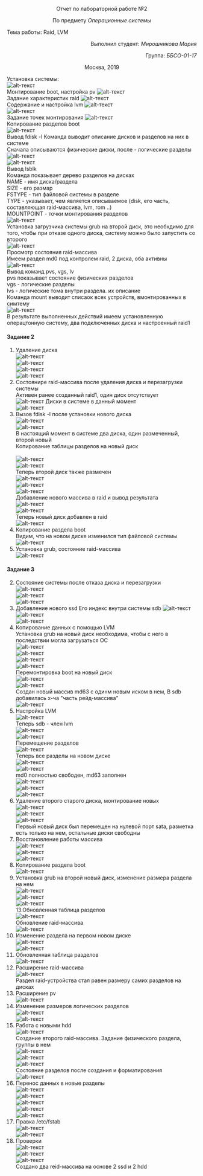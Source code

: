 <p align="center">Отчет по лабораторной работе №2</p>
<p align="center">По предмету <i>Операционные системы</i></p>

Тема работы:
Raid, LVM<br>

<p align="right"> Выполнил студент: <i>Мирошникова Мария</i></p>
<p align="right"> Группа: <i>ББСО-01-17</i></p>

<p align="center">Москва, 2019</p>

Установка системы:<br>
![alt-текст](https://raw.githubusercontent.com/m-lynn/mylab/master/lab_raid/images/01.PNG "")<br>
Монтирование boot, настройка pv
![alt-текст](https://raw.githubusercontent.com/m-lynn/mylab/master/lab_raid/images/02.PNG "")<br>
Задание характеристик raid
![alt-текст](https://raw.githubusercontent.com/m-lynn/mylab/master/lab_raid/images/03.PNG "")<br>
Содержание и настройка lvm
![alt-текст](https://raw.githubusercontent.com/m-lynn/mylab/master/lab_raid/images/04.PNG "")<br>
![alt-текст](https://raw.githubusercontent.com/m-lynn/mylab/master/lab_raid/images/05.PNG "")<br>
Задание точек монтирования 
![alt-текст](https://raw.githubusercontent.com/m-lynn/mylab/master/lab_raid/images/06.PNG "")<br>
Копирование разделов boot<br>
![alt-текст](https://raw.githubusercontent.com/m-lynn/mylab/master/lab_raid/images/part1.2/1.PNG "")<br>
Вывод fdisk -l
Команда выводит описание дисков и разделов на них в системе<br>
Сначала описываются физические диски, после - логические разделы<br>
![alt-текст](https://raw.githubusercontent.com/m-lynn/mylab/master/lab_raid/images/part1.2/2.1%20_fdisk_-l.PNG "")<br>
![alt-текст](https://raw.githubusercontent.com/m-lynn/mylab/master/lab_raid/images/part1.2/2.2_fdisk_-l.PNG "")<br>
Вывод lsblk <br>
Команда показывает дерево разделов на дисках<br>
NAME - имя диска/раздела<br>
SIZE - его размар<br>
FSTYPE - тип файловой системы в разделе<br>
TYPE - указывает, чем является описываемое (disk, его часть, составляющая raid-массива, lvm, rom ..)<br>
MOUNTPOINT - точки монтирования разделов<br>
![alt-текст](https://raw.githubusercontent.com/m-lynn/mylab/master/lab_raid/images/part1.2/3_lsblk.PNG "")<br>
Установка загрузчика системы grub на второй диск, это необхдимо для того, чтобы при отказе одного диска, систему можно было запустить со второго<br>
![alt-текст](https://raw.githubusercontent.com/m-lynn/mylab/master/lab_raid/images/part1.2/4_install_grub_2.PNG "")<br>
Просмотр состояния raid-массива<br>
Имеем раздел md0 под контролем raid, 2 диска, оба активны<br>
![alt-текст](https://raw.githubusercontent.com/m-lynn/mylab/master/lab_raid/images/part1.2/5_cat.PNG "")<br>
Вывод команд pvs, vgs, lv<br>
pvs показывает состояние физических разделов<br>
vgs - логические разделы<br>
lvs - логические тома внутри раздела. их описание<br>
Команда mount выводит списаок всех устройств, вмонтированных в симтему<br>
![alt-текст](https://raw.githubusercontent.com/m-lynn/mylab/master/lab_raid/images/part1.2/6_pvs_vgs_lvs.PNG "Настроцка системы 6")<br>
В результате выполненных действий имеем установленную операцтонную систему, два подключенных диска и настроенный raid1<br>

#### Задание 2<br>
1. Удаление диска<br>
![alt-текст](https://raw.githubusercontent.com/m-lynn/mylab/master/lab_raid/images/part2/1.0.PNG "Задание 2")<br>
![alt-текст](https://raw.githubusercontent.com/m-lynn/mylab/master/lab_raid/images/part2/1.1.PNG "Задание 2")<br>
![alt-текст](https://raw.githubusercontent.com/m-lynn/mylab/master/lab_raid/images/part2/1.2.PNG "Задание 2")<br>
![alt-текст](https://raw.githubusercontent.com/m-lynn/mylab/master/lab_raid/images/part2/1.3.PNG "Задание 2")<br>
4. Состоянире raid-массива после удаления диска и перезагрузки системы<br>
Активен ранее созданный raid1, один диск отсутствует<br>
![alt-текст](https://raw.githubusercontent.com/m-lynn/mylab/master/lab_raid/images/part2/4.1.PNG "Задание 2")
Диски в системе в данный момент<br>
![alt-текст](https://raw.githubusercontent.com/m-lynn/mylab/master/lab_raid/images/part2/4.2.PNG "Задание 2")<br>
6. Вызов fdisk -l после установки нового диска<br>
![alt-текст](https://raw.githubusercontent.com/m-lynn/mylab/master/lab_raid/images/part2/6.1_1.PNG "Задание 2")<br>
![alt-текст](https://raw.githubusercontent.com/m-lynn/mylab/master/lab_raid/images/part2/6.1_2.PNG "Задание 2")<br>
В настоящий момент в системе два диска, один размеченный, второй новый<br>
Копирование таблицы разделов на новый диск<br><br>
![alt-текст](https://raw.githubusercontent.com/m-lynn/mylab/master/lab_raid/images/part2/6.2_1.PNG "Задание 2")<br>
![alt-текст](https://raw.githubusercontent.com/m-lynn/mylab/master/lab_raid/images/part2/6.2_2.PNG "Задание 2")<br>
Теперь второй диск также размечен<br>
![alt-текст](https://raw.githubusercontent.com/m-lynn/mylab/master/lab_raid/images/part2/6.3_1.PNG "Задание 2")<br>
![alt-текст](https://raw.githubusercontent.com/m-lynn/mylab/master/lab_raid/images/part2/6.3_1.PNG "Задание 2")<br>
![alt-текст](https://raw.githubusercontent.com/m-lynn/mylab/master/lab_raid/images/part2/6.3_1.PNG "Задание 2")<br>
Добавление нового массива в raid и вывод результата<br>
![alt-текст](https://raw.githubusercontent.com/m-lynn/mylab/master/lab_raid/images/part2/6.4-5.PNG "Задание 2")<br>
![alt-текст](https://raw.githubusercontent.com/m-lynn/mylab/master/lab_raid/images/part2/6.5.PNG "Задание 2")<br>
Теперь новый диск добавлен в raid<br>
![alt-текст](https://raw.githubusercontent.com/m-lynn/mylab/master/lab_raid/images/part2/6.5_2.PNG "Задание 2")<br>
7. Копирование раздела boot<br>
Видим, что на новом диске изменился тип файловой системы<br>
![alt-текст](https://raw.githubusercontent.com/m-lynn/mylab/master/lab_raid/images/part2/7.PNG "Задание 2")<br>
8. Установка grub, состояние raid-массива<br>
![alt-текст](https://raw.githubusercontent.com/m-lynn/mylab/master/lab_raid/images/part1.2/1.PNG "Задание 2")<br>

#### Задание 3<br>
2. Состояние системы после отказа диска и перезагрузки<br>
![alt-текст](https://raw.githubusercontent.com/m-lynn/mylab/master/lab_raid/images/part3/02.1.PNG "Задание 3")<br>
![alt-текст](https://raw.githubusercontent.com/m-lynn/mylab/master/lab_raid/images/part3/02.2_1.PNG "Задание 3")<br>
![alt-текст](https://raw.githubusercontent.com/m-lynn/mylab/master/lab_raid/images/part3/02.2_2.PNG "Задание 3")<br>
4. Добавление нового ssd
Его индекс внутри системы sdb
![alt-текст](https://raw.githubusercontent.com/m-lynn/mylab/master/lab_raid/images/part3/04.1_1.PNG "Задание 3")<br>
![alt-текст](https://raw.githubusercontent.com/m-lynn/mylab/master/lab_raid/images/part3/04.1_2.PNG "Задание 3")<br>
![alt-текст](https://raw.githubusercontent.com/m-lynn/mylab/master/lab_raid/images/part3/04.2.PNG "Задание 3")<br>
5. Копирование данных с помощью LVM<br>
Установка grub на новый диск необходима, чтобы с него в последствии могла загрузаться ОС<br>
![alt-текст](https://raw.githubusercontent.com/m-lynn/mylab/master/lab_raid/images/part3/05.1.PNG "Задание 3")<br>
![alt-текст](https://raw.githubusercontent.com/m-lynn/mylab/master/lab_raid/images/part3/05.1_2.PNG "Задание 3")<br>
![alt-текст](https://raw.githubusercontent.com/m-lynn/mylab/master/lab_raid/images/part3/05.2.PNG "Задание 3")<br>
![alt-текст](https://raw.githubusercontent.com/m-lynn/mylab/master/lab_raid/images/part3/05.3.PNG "Задание 3")<br>
Перемонтировка boot на новый диск<br>
![alt-текст](https://raw.githubusercontent.com/m-lynn/mylab/master/lab_raid/images/part3/05.4_boot_reinst.PNG "Задание 3")<br>
![alt-текст](https://raw.githubusercontent.com/m-lynn/mylab/master/lab_raid/images/part3/05.5.PNG "Задание 3")<br>
Создан новый массив md63 с одинм новым иском в нем, В sdb добавилась х-ча "часть рейд-массива"<br>
![alt-текст](https://raw.githubusercontent.com/m-lynn/mylab/master/lab_raid/images/part3/05.6-7.PNG "Задание 3")<br>
6. Настройка LVM<br>
![alt-текст](https://raw.githubusercontent.com/m-lynn/mylab/master/lab_raid/images/part3/06.1,2,4.PNG "Задание 3")<br>
Теперь sdb - член lvm<br>
![alt-текст](https://raw.githubusercontent.com/m-lynn/mylab/master/lab_raid/images/part3/06.3.PNG "Задание 3")<br>
![alt-текст](https://raw.githubusercontent.com/m-lynn/mylab/master/lab_raid/images/part3/06.7_after5,6.PNG "Задание 3")<br>
Перемещение разделов<br>
![alt-текст](https://raw.githubusercontent.com/m-lynn/mylab/master/lab_raid/images/part3/06.7_res.PNG "Задание 3")<br>
Теперь все разделы на новом диске<br>
![alt-текст](https://raw.githubusercontent.com/m-lynn/mylab/master/lab_raid/images/part3/06.8.PNG "Задание 3")<br>
![alt-текст](https://raw.githubusercontent.com/m-lynn/mylab/master/lab_raid/images/part3/06.9_01.PNG "Задание 3")<br>
md0 полностью свободен, md63 заполнен<br>
![alt-текст](https://raw.githubusercontent.com/m-lynn/mylab/master/lab_raid/images/part3/06.9.PNG "Задание 3")<br>
![alt-текст](https://raw.githubusercontent.com/m-lynn/mylab/master/lab_raid/images/part3/06.10-11.PNG "Задание 3")<br>
![alt-текст](https://raw.githubusercontent.com/m-lynn/mylab/master/lab_raid/images/part3/06.12.PNG "Задание 3")<br>
8. Удаление второго старого диска, монтирование новых<br>
![alt-текст](https://raw.githubusercontent.com/m-lynn/mylab/master/lab_raid/images/part3/08_1.PNG "Задание 3")<br>
![alt-текст](https://raw.githubusercontent.com/m-lynn/mylab/master/lab_raid/images/part3/08_2.PNG "Задание 3")<br>
![alt-текст](https://raw.githubusercontent.com/m-lynn/mylab/master/lab_raid/images/part3/08_3.PNG "Задание 3")<br>
Первый новый диск был перемещен на нулевой порт sata, разметка есть только на нем, остальные диски свободны<br>
9. Восстановление работы массива<br>
![alt-текст](https://raw.githubusercontent.com/m-lynn/mylab/master/lab_raid/images/part3/09.1_1.PNG "Задание 3")<br>
![alt-текст](https://raw.githubusercontent.com/m-lynn/mylab/master/lab_raid/images/part3/09.1_2.PNG "Задание 3")<br>
![alt-текст](https://raw.githubusercontent.com/m-lynn/mylab/master/lab_raid/images/part3/09.2.PNG "Задание 3")<br>
10. Копирование раздела boot<br>
![alt-текст](https://raw.githubusercontent.com/m-lynn/mylab/master/lab_raid/images/part3/10.PNG "Задание 3")<br>
11. Уcтановка grub на второй новый диск, изменение размера раздела на нем<br>
![alt-текст](https://raw.githubusercontent.com/m-lynn/mylab/master/lab_raid/images/part3/11-12.PNG "Задание 3")<br>
![alt-текст](https://raw.githubusercontent.com/m-lynn/mylab/master/lab_raid/images/part3/12_1.PNG "Задание 3")<br>
![alt-текст](https://raw.githubusercontent.com/m-lynn/mylab/master/lab_raid/images/part3/12_2.PNG "Задание 3")<br>
13.Обновленная таблица разделов<br>
![alt-текст](https://raw.githubusercontent.com/m-lynn/mylab/master/lab_raid/images/part3/13.0.PNG "Задание 3")<br>
Обновление raid-массива<br>
![alt-текст](https://raw.githubusercontent.com/m-lynn/mylab/master/lab_raid/images/part3/13.1-3.PNG "Задание 3")<br>
14. Изменение раздела на первом новом диске<br>
![alt-текст](https://raw.githubusercontent.com/m-lynn/mylab/master/lab_raid/images/part3/14.1.PNG "Задание 3")<br>
![alt-текст](https://raw.githubusercontent.com/m-lynn/mylab/master/lab_raid/images/part3/14.2.PNG "Задание 3")<br>
15. Обновленная таблица разделов<br>
![alt-текст](https://raw.githubusercontent.com/m-lynn/mylab/master/lab_raid/images/part3/15.PNG "Задание 3")<br>
16. Расширение raid-массива<br>
![alt-текст](https://raw.githubusercontent.com/m-lynn/mylab/master/lab_raid/images/part3/16.PNG "Задание 3")<br>
Раздел raid-устройства стал равен размеру самих разделов на дисках<br>
17. Расширение pv<br>
![alt-текст](https://raw.githubusercontent.com/m-lynn/mylab/master/lab_raid/images/part3/17.PNG "Задание 3")<br>
18. Изменение размеров логических разделов<br>
![alt-текст](https://raw.githubusercontent.com/m-lynn/mylab/master/lab_raid/images/part3/18_1.PNG "Задание 3")<br>
![alt-текст](https://raw.githubusercontent.com/m-lynn/mylab/master/lab_raid/images/part3/18_2.PNG "Задание 3")<br>
19. Работа с новыми hdd<br>
![alt-текст](https://raw.githubusercontent.com/m-lynn/mylab/master/lab_raid/images/part3/19.1.PNG "Задание 3")<br>
Создание второго raid-массива. Задание физического раздела, группы в нем<br>
![alt-текст](https://raw.githubusercontent.com/m-lynn/mylab/master/lab_raid/images/part3/19.2.PNG "Задание 3")<br>
![alt-текст](https://raw.githubusercontent.com/m-lynn/mylab/master/lab_raid/images/part3/19.3.PNG "Задание 3")<br>
![alt-текст](https://raw.githubusercontent.com/m-lynn/mylab/master/lab_raid/images/part3/19.4.PNG "Задание 3")<br>
Состояние разделов после создания и форматирования<br>
![alt-текст](https://raw.githubusercontent.com/m-lynn/mylab/master/lab_raid/images/part3/19.5.PNG "Задание 3")<br>
20. Перенос данных в новые разделы<br>
![alt-текст](https://raw.githubusercontent.com/m-lynn/mylab/master/lab_raid/images/part3/20.1.PNG "Задание 3")<br>
![alt-текст](https://raw.githubusercontent.com/m-lynn/mylab/master/lab_raid/images/part3/20.2.PNG "Задание 3")<br>
![alt-текст](https://raw.githubusercontent.com/m-lynn/mylab/master/lab_raid/images/part3/20.3.PNG "Задание 3")<br>
![alt-текст](https://raw.githubusercontent.com/m-lynn/mylab/master/lab_raid/images/part3/20.4.PNG "Задание 3")<br>
![alt-текст](https://raw.githubusercontent.com/m-lynn/mylab/master/lab_raid/images/part3/20.5.PNG "Задание 3")<br>
21. Правка /etc/fstab<br>
![alt-текст](https://raw.githubusercontent.com/m-lynn/mylab/master/lab_raid/images/part3/21.1.PNG "Задание 3")<br>
![alt-текст](https://raw.githubusercontent.com/m-lynn/mylab/master/lab_raid/images/part3/21.2.PNG "Задание 3")<br>
23. Проверки<br>
![alt-текст](https://raw.githubusercontent.com/m-lynn/mylab/master/lab_raid/images/part3/23.1.PNG "Задание 3")<br>
![alt-текст](https://raw.githubusercontent.com/m-lynn/mylab/master/lab_raid/images/part3/23.2.PNG "Задание 3")<br>
![alt-текст](https://raw.githubusercontent.com/m-lynn/mylab/master/lab_raid/images/part3/23.3.PNG "Задание 3")<br>
Создано два reid-массива на основе 2 ssd и 2 hdd
